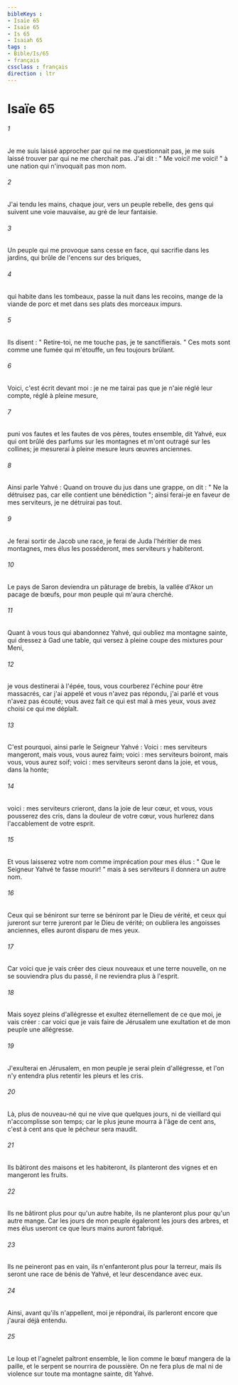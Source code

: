 ```yaml
---
bibleKeys : 
- Isaïe 65
- Isaïe 65
- Is 65
- Isaiah 65
tags : 
- Bible/Is/65
- français
cssclass : français
direction : ltr
---
```


# Isaïe 65

###### 1
Je me suis laissé approcher par qui ne me questionnait pas, je me suis laissé trouver par qui ne me cherchait pas. J'ai dit : " Me voici! me voici! " à une nation qui n'invoquait pas mon nom. 
###### 2
J'ai tendu les mains, chaque jour, vers un peuple rebelle, des gens qui suivent une voie mauvaise, au gré de leur fantaisie. 
###### 3
Un peuple qui me provoque sans cesse en face, qui sacrifie dans les jardins, qui brûle de l'encens sur des briques, 
###### 4
qui habite dans les tombeaux, passe la nuit dans les recoins, mange de la viande de porc et met dans ses plats des morceaux impurs. 
###### 5
Ils disent : " Retire-toi, ne me touche pas, je te sanctifierais. " Ces mots sont comme une fumée qui m'étouffe, un feu toujours brûlant. 
###### 6
Voici, c'est écrit devant moi : je ne me tairai pas que je n'aie réglé leur compte, réglé à pleine mesure, 
###### 7
puni vos fautes et les fautes de vos pères, toutes ensemble, dit Yahvé, eux qui ont brûlé des parfums sur les montagnes et m'ont outragé sur les collines; je mesurerai à pleine mesure leurs œuvres anciennes. 
###### 8
Ainsi parle Yahvé : Quand on trouve du jus dans une grappe, on dit : " Ne la détruisez pas, car elle contient une bénédiction "; ainsi ferai-je en faveur de mes serviteurs, je ne détruirai pas tout. 
###### 9
Je ferai sortir de Jacob une race, je ferai de Juda l'héritier de mes montagnes, mes élus les posséderont, mes serviteurs y habiteront. 
###### 10
Le pays de Saron deviendra un pâturage de brebis, la vallée d'Akor un pacage de bœufs, pour mon peuple qui m'aura cherché. 
###### 11
Quant à vous tous qui abandonnez Yahvé, qui oubliez ma montagne sainte, qui dressez à Gad une table, qui versez à pleine coupe des mixtures pour Meni, 
###### 12
je vous destinerai à l'épée, tous, vous courberez l'échine pour être massacrés, car j'ai appelé et vous n'avez pas répondu, j'ai parlé et vous n'avez pas écouté; vous avez fait ce qui est mal à mes yeux, vous avez choisi ce qui me déplaît. 
###### 13
C'est pourquoi, ainsi parle le Seigneur Yahvé : Voici : mes serviteurs mangeront, mais vous, vous aurez faim; voici : mes serviteurs boiront, mais vous, vous aurez soif; voici : mes serviteurs seront dans la joie, et vous, dans la honte; 
###### 14
voici : mes serviteurs crieront, dans la joie de leur cœur, et vous, vous pousserez des cris, dans la douleur de votre cœur, vous hurlerez dans l'accablement de votre esprit. 
###### 15
Et vous laisserez votre nom comme imprécation pour mes élus : " Que le Seigneur Yahvé te fasse mourir! " mais à ses serviteurs il donnera un autre nom. 
###### 16
Ceux qui se béniront sur terre se béniront par le Dieu de vérité, et ceux qui jureront sur terre jureront par le Dieu de vérité; on oubliera les angoisses anciennes, elles auront disparu de mes yeux. 
###### 17
Car voici que je vais créer des cieux nouveaux et une terre nouvelle, on ne se souviendra plus du passé, il ne reviendra plus à l'esprit. 
###### 18
Mais soyez pleins d'allégresse et exultez éternellement de ce que moi, je vais créer : car voici que je vais faire de Jérusalem une exultation et de mon peuple une allégresse. 
###### 19
J'exulterai en Jérusalem, en mon peuple je serai plein d'allégresse, et l'on n'y entendra plus retentir les pleurs et les cris. 
###### 20
Là, plus de nouveau-né qui ne vive que quelques jours, ni de vieillard qui n'accomplisse son temps; car le plus jeune mourra à l'âge de cent ans, c'est à cent ans que le pécheur sera maudit. 
###### 21
Ils bâtiront des maisons et les habiteront, ils planteront des vignes et en mangeront les fruits. 
###### 22
Ils ne bâtiront plus pour qu'un autre habite, ils ne planteront plus pour qu'un autre mange. Car les jours de mon peuple égaleront les jours des arbres, et mes élus useront ce que leurs mains auront fabriqué. 
###### 23
Ils ne peineront pas en vain, ils n'enfanteront plus pour la terreur, mais ils seront une race de bénis de Yahvé, et leur descendance avec eux. 
###### 24
Ainsi, avant qu'ils n'appellent, moi je répondrai, ils parleront encore que j'aurai déjà entendu. 
###### 25
Le loup et l'agnelet paîtront ensemble, le lion comme le bœuf mangera de la paille, et le serpent se nourrira de poussière. On ne fera plus de mal ni de violence sur toute ma montagne sainte, dit Yahvé. 

